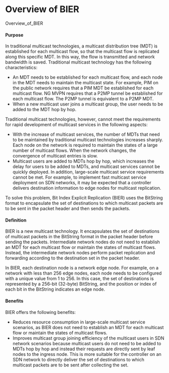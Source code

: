 Overview of BIER
================

Overview_of_BIER

#### Purpose

In traditional multicast technologies, a multicast distribution tree (MDT) is established for each multicast flow, so that the multicast flow is replicated along this specific MDT. In this way, the flow is transmitted and network bandwidth is saved. Traditional multicast technology has the following characteristics:

* An MDT needs to be established for each multicast flow, and each node in the MDT needs to maintain the multicast state. For example, PIM on the public network requires that a PIM MDT be established for each multicast flow. NG MVPN requires that a P2MP tunnel be established for each multicast flow. The P2MP tunnel is equivalent to a P2MP MDT.
* When a new multicast user joins a multicast group, the user needs to be added to the MDT hop by hop.

Traditional multicast technologies, however, cannot meet the requirements for rapid development of multicast services in the following aspects:

* With the increase of multicast services, the number of MDTs that need to be maintained by traditional multicast technologies increases sharply. Each node on the network is required to maintain the states of a large number of multicast flows. When the network changes, the convergence of multicast entries is slow.
* Multicast users are added to MDTs hop by hop, which increases the delay for users to be added to MDTs, and multicast services cannot be quickly deployed. In addition, large-scale multicast service requirements cannot be met. For example, to implement fast multicast service deployment on SDN networks, it may be expected that a controller delivers destination information to edge nodes for multicast replication.

To solve this problem, Bit Index Explicit Replication (BIER) uses the BitString format to encapsulate the set of destinations to which multicast packets are to be sent in the packet header and then sends the packets.


#### Definition

BIER is a new multicast technology. It encapsulates the set of destinations of multicast packets in the BitString format in the packet header before sending the packets. Intermediate network nodes do not need to establish an MDT for each multicast flow or maintain the states of multicast flows. Instead, the intermediate network nodes perform packet replication and forwarding according to the destination set in the packet header.

In BIER, each destination node is a network edge node. For example, on a network with less than 256 edge nodes, each node needs to be configured with a unique value from 1 to 256. In this case, the set of destinations is represented by a 256-bit (32-byte) BitString, and the position or index of each bit in the BitString indicates an edge node.


#### Benefits

BIER offers the following benefits:

* Reduces resource consumption in large-scale multicast service scenarios, as BIER does not need to establish an MDT for each multicast flow or maintain the states of multicast flows.
* Improves multicast group joining efficiency of the multicast users in SDN network scenarios because multicast users do not need to be added to MDTs hop by hop and instead their requests are directly sent by leaf nodes to the ingress node. This is more suitable for the controller on an SDN network to directly deliver the set of destinations to which multicast packets are to be sent after collecting the set.